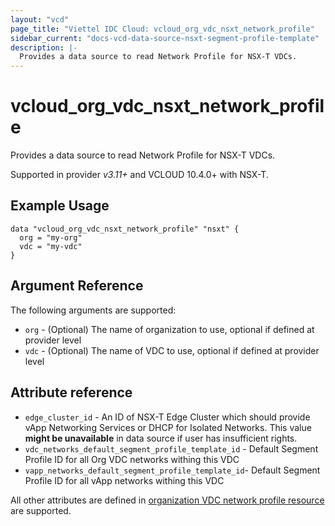 ```yaml
---
layout: "vcd"
page_title: "Viettel IDC Cloud: vcloud_org_vdc_nsxt_network_profile"
sidebar_current: "docs-vcd-data-source-nsxt-segment-profile-template"
description: |-
  Provides a data source to read Network Profile for NSX-T VDCs.
---
```


# vcloud\_org\_vdc\_nsxt\_network\_profile

Provides a data source to read Network Profile for NSX-T VDCs.

Supported in provider *v3.11+* and VCLOUD 10.4.0+ with NSX-T.

## Example Usage

```hcl
data "vcloud_org_vdc_nsxt_network_profile" "nsxt" {
  org = "my-org"
  vdc = "my-vdc"
}
```

## Argument Reference

The following arguments are supported:

* `org` - (Optional) The name of organization to use, optional if defined at provider level
* `vdc` - (Optional) The name of VDC to use, optional if defined at provider level

## Attribute reference

* `edge_cluster_id` - An ID of NSX-T Edge Cluster which should provide vApp
  Networking Services or DHCP for Isolated Networks. This value **might be unavailable** in data
  source if user has insufficient rights.
* `vdc_networks_default_segment_profile_template_id` - Default Segment Profile ID for all Org VDC
  networks withing this VDC
* `vapp_networks_default_segment_profile_template_id`- Default Segment Profile ID for all vApp
  networks withing this VDC

All other attributes are defined in [organization VDC network profile
resource](/providers/viettelidc-provider/vcloud/latest/docs/resources/org_vdc_nsxt_network_profile.html#attribute-reference)
are supported.


